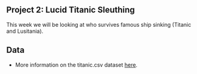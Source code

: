 Project 2: Lucid Titanic Sleuthing
----


This week we will be looking at who survives famous ship sinking (Titanic and Lusitania). 

## Data

- More information on the titanic.csv dataset [here](https://www.kaggle.com/c/titanic/data). 





